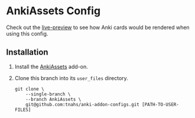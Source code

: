 # AnkiAssets Config

Check out the [live-preview][live-preview] to see how Anki cards would be
rendered when using this config.

## Installation

1. Install the [AnkiAssets][anki-assets] add-on.
2. Clone this branch into its `user_files` directory.

    ```shell
    git clone \
        --single-branch \
        --branch AnkiAssets \
        git@github.com:tnahs/anki-addon-configs.git [PATH-TO-USER-FILES]
    ```

[anki-assets]: https://github.com/tnahs/AnkiAssets
[live-preview]: https://tnahs.github.io/anki-addon-configs/AnkiAssets/
